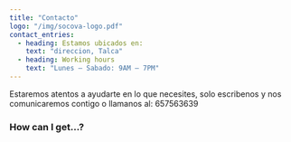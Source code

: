 ```yaml
---
title: "Contacto"
logo: "/img/socova-logo.pdf"
contact_entries:
  - heading: Estamos ubicados en:
    text: "direccion, Talca"
  - heading: Working hours
    text: "Lunes – Sabado: 9AM – 7PM"
---
```


Estaremos atentos a ayudarte en lo que necesites, solo escribenos y nos comunicaremos contigo o llamanos al: 657563639

<h3 class="f4 b lh-title mb2">How can I get…?</h3>

